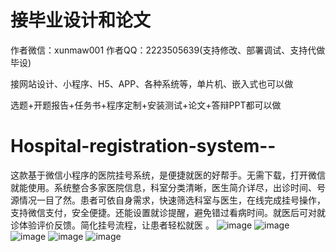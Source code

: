 # 接毕业设计和论文
作者微信：xunmaw001  作者QQ：2223505639(支持修改、部署调试、支持代做毕设)

接网站设计、小程序、H5、APP、各种系统等，单片机、嵌入式也可以做

选题+开题报告+任务书+程序定制+安装测试+论文+答辩PPT都可以做
# Hospital-registration-system--
这款基于微信小程序的医院挂号系统，是便捷就医的好帮手。无需下载，打开微信就能使用。系统整合多家医院信息，科室分类清晰，医生简介详尽，出诊时间、号源情况一目了然。患者可依自身需求，快速筛选科室与医生，在线完成挂号操作，支持微信支付，安全便捷。还能设置就诊提醒，避免错过看病时间。就医后可对就诊体验评价反馈。简化挂号流程，让患者轻松就医 。 
![image](https://github.com/user-attachments/assets/c9da6ae8-1bb4-4734-9b61-76cf3a7066cc)
![image](https://github.com/user-attachments/assets/0c44e019-7d4b-4cd0-a94c-f8dd92116d83)
![image](https://github.com/user-attachments/assets/70188450-101b-4f5a-a1cf-ffa589a0f59e)
![image](https://github.com/user-attachments/assets/4d99f319-3b86-4c1e-b0b7-2eac10490bd8)
![image](https://github.com/user-attachments/assets/c0f0a44c-d353-4074-be58-ad5868dc8bee)
